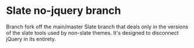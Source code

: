 # Slate no-jquery branch
Branch fork off the main/master Slate branch that deals only in the versions of
the slate tools used by non-slate themes. It's designed to disconnect jQuery in
its entirety.
